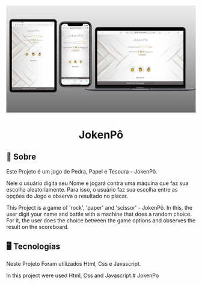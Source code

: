 <img src="./assets/Mock Up Jokenpo.jpg">
<div align="center"><h1>JokenPô</h1></div>

## 📝 Sobre

Este Projeto é um jogo de Pedra, Papel e Tesoura - JokenPô.

Nele o usuário digita seu Nome e jogará contra uma máquina que faz sua escolha aleatoriamente.
Para isso, o usuário faz sua escolha entre as opções do Jogo e observa o resultado no placar.


This Project is a game of 'rock', 'paper' and 'scissor' - JokenPô.
In this, the user digit your name and battle with a machine that does a random choice.
For it, the user does the choice between the game options and observes the result on the scoreboard.


## 🖥 Tecnologias
Neste Projeto Foram utilizados Html, Css e Javascript.


In this project were used Html, Css and Javascript.# JokenPo
